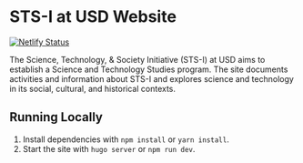 # STS-I at USD Website

[![Netlify Status](https://api.netlify.com/api/v1/badges/10f8c371-39a2-42b1-bf61-4014addd7e88/deploy-status)](https://app.netlify.com/projects/stsiatusd/deploys)

The Science, Technology, & Society Initiative (STS-I) at USD aims to establish a Science and Technology Studies program. The site documents activities and information about STS-I and explores science and technology in its social, cultural, and historical contexts.

## Running Locally

1. Install dependencies with `npm install` or `yarn install`.
2. Start the site with `hugo server` or `npm run dev`.
